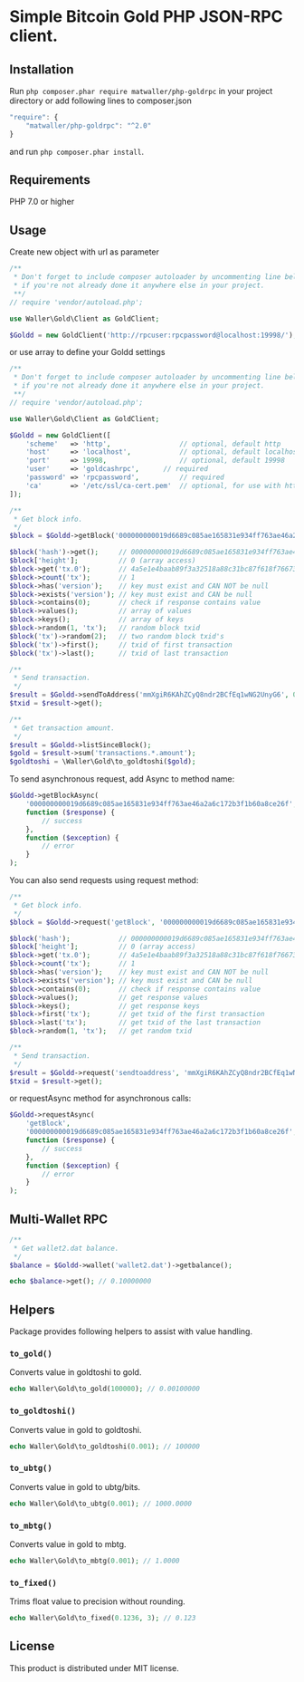 # Simple Bitcoin Gold PHP JSON-RPC client.

## Installation
Run ```php composer.phar require matwaller/php-goldrpc``` in your project directory or add following lines to composer.json
```javascript
"require": {
    "matwaller/php-goldrpc": "^2.0"
}
```
and run ```php composer.phar install```.

## Requirements
PHP 7.0 or higher

## Usage
Create new object with url as parameter
```php
/**
 * Don't forget to include composer autoloader by uncommenting line below
 * if you're not already done it anywhere else in your project.
 **/
// require 'vendor/autoload.php';

use Waller\Gold\Client as GoldClient;

$Goldd = new GoldClient('http://rpcuser:rpcpassword@localhost:19998/');
```
or use array to define your Goldd settings
```php
/**
 * Don't forget to include composer autoloader by uncommenting line below
 * if you're not already done it anywhere else in your project.
 **/
// require 'vendor/autoload.php';

use Waller\Gold\Client as GoldClient;

$Goldd = new GoldClient([
    'scheme'   => 'http',                 // optional, default http
    'host'     => 'localhost',            // optional, default localhost
    'port'     => 19998,                  // optional, default 19998
    'user'     => 'goldcashrpc',      // required
    'password' => 'rpcpassword',          // required
    'ca'       => '/etc/ssl/ca-cert.pem'  // optional, for use with https scheme
]);
```

```php
/**
 * Get block info.
 */
$block = $Goldd->getBlock('000000000019d6689c085ae165831e934ff763ae46a2a6c172b3f1b60a8ce26f');

$block('hash')->get();     // 000000000019d6689c085ae165831e934ff763ae46a2a6c172b3f1b60a8ce26f
$block['height'];          // 0 (array access)
$block->get('tx.0');       // 4a5e1e4baab89f3a32518a88c31bc87f618f76673e2cc77ab2127b7afdeda33b
$block->count('tx');       // 1
$block->has('version');    // key must exist and CAN NOT be null
$block->exists('version'); // key must exist and CAN be null
$block->contains(0);       // check if response contains value
$block->values();          // array of values
$block->keys();            // array of keys
$block->random(1, 'tx');   // random block txid
$block('tx')->random(2);   // two random block txid's
$block('tx')->first();     // txid of first transaction
$block('tx')->last();      // txid of last transaction

/**
 * Send transaction.
 */
$result = $Goldd->sendToAddress('mmXgiR6KAhZCyQ8ndr2BCfEq1wNG2UnyG6', 0.1);
$txid = $result->get();

/**
 * Get transaction amount.
 */
$result = $Goldd->listSinceBlock();
$gold = $result->sum('transactions.*.amount');
$goldtoshi = \Waller\Gold\to_goldtoshi($gold);
```
To send asynchronous request, add Async to method name:
```php
$Goldd->getBlockAsync(
    '000000000019d6689c085ae165831e934ff763ae46a2a6c172b3f1b60a8ce26f',
    function ($response) {
        // success
    },
    function ($exception) {
        // error
    }
);
```

You can also send requests using request method:
```php
/**
 * Get block info.
 */
$block = $Goldd->request('getBlock', '000000000019d6689c085ae165831e934ff763ae46a2a6c172b3f1b60a8ce26f');

$block('hash');            // 000000000019d6689c085ae165831e934ff763ae46a2a6c172b3f1b60a8ce26f
$block['height'];          // 0 (array access)
$block->get('tx.0');       // 4a5e1e4baab89f3a32518a88c31bc87f618f76673e2cc77ab2127b7afdeda33b
$block->count('tx');       // 1
$block->has('version');    // key must exist and CAN NOT be null
$block->exists('version'); // key must exist and CAN be null
$block->contains(0);       // check if response contains value
$block->values();          // get response values
$block->keys();            // get response keys
$block->first('tx');       // get txid of the first transaction
$block->last('tx');        // get txid of the last transaction
$block->random(1, 'tx');   // get random txid

/**
 * Send transaction.
 */
$result = $Goldd->request('sendtoaddress', 'mmXgiR6KAhZCyQ8ndr2BCfEq1wNG2UnyG6', 0.06);
$txid = $result->get();

```
or requestAsync method for asynchronous calls:
```php
$Goldd->requestAsync(
    'getBlock',
    '000000000019d6689c085ae165831e934ff763ae46a2a6c172b3f1b60a8ce26f',
    function ($response) {
        // success
    },
    function ($exception) {
        // error
    }
);
```

## Multi-Wallet RPC
```php
/**
 * Get wallet2.dat balance.
 */
$balance = $Goldd->wallet('wallet2.dat')->getbalance();

echo $balance->get(); // 0.10000000
```


## Helpers
Package provides following helpers to assist with value handling.
### `to_gold()`
Converts value in goldtoshi to gold.
```php
echo Waller\Gold\to_gold(100000); // 0.00100000
```
### `to_goldtoshi()`
Converts value in gold to goldtoshi.
```php
echo Waller\Gold\to_goldtoshi(0.001); // 100000
```
### `to_ubtg()`
Converts value in gold to ubtg/bits.
```php
echo Waller\Gold\to_ubtg(0.001); // 1000.0000
```
### `to_mbtg()`
Converts value in gold to mbtg.
```php
echo Waller\Gold\to_mbtg(0.001); // 1.0000
```
### `to_fixed()`
Trims float value to precision without rounding.
```php
echo Waller\Gold\to_fixed(0.1236, 3); // 0.123
```

## License

This product is distributed under MIT license.
